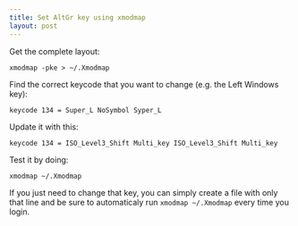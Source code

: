 ```yaml
---
title: Set AltGr key using xmodmap
layout: post
---
```


Get the complete layout:

    xmodmap -pke > ~/.Xmodmap

Find the correct keycode that you want to change (e.g. the Left Windows key):

    keycode 134 = Super_L NoSymbol Syper_L

Update it with this:

    keycode 134 = ISO_Level3_Shift Multi_key ISO_Level3_Shift Multi_key

Test it by doing:

    xmodmap ~/.Xmodmap

If you just need to change that key, you can simply create a file with only that
line and be sure to automaticaly run `xmodmap ~/.Xmodmap` every time you login.

